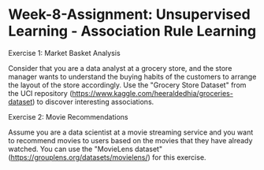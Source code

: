 # Week-8-Assignment: Unsupervised Learning - Association Rule Learning


Exercise 1: Market Basket Analysis

Consider that you are a data analyst at a grocery store, and the store manager wants to understand 
the buying habits of the customers to arrange the layout of the store accordingly. Use the "Grocery 
Store Dataset" from the UCI repository (https://www.kaggle.com/heeraldedhia/groceries-dataset) to 
discover interesting associations.


Exercise 2: Movie Recommendations

Assume you are a data scientist at a movie streaming service and you want to recommend movies to 
users based on the movies that they have already watched. You can use the "MovieLens dataset" 
(https://grouplens.org/datasets/movielens/) for this exercise.
